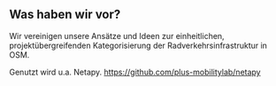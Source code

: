 ## Was haben wir vor?

Wir vereinigen unsere Ansätze und Ideen zur einheitlichen, projektübergreifenden Kategorisierung der Radverkehrsinfrastruktur in OSM.

Genutzt wird u.a. Netapy. https://github.com/plus-mobilitylab/netapy

